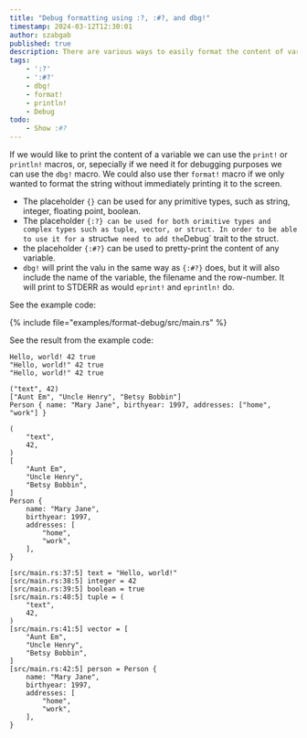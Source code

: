 ```yaml
---
title: "Debug formatting using :?, :#?, and dbg!"
timestamp: 2024-03-12T12:30:01
author: szabgab
published: true
description: There are various ways to easily format the content of variables to be shown for debuggng purposes.
tags:
    - ':?'
    - ':#?'
    - dbg!
    - format!
    - println!
    - Debug
todo:
    - Show :#?
---
```



If we would like to print the content of a variable we can use the `print!` or `println!` macros, or, sepecially if we need it for debugging purposes
we can use the `dbg!` macro. We could also use ther `format!` macro if we only wanted to format the string without immediately printing it to the screen.

* The placeholder `{}` can be used for any primitive types, such as string, integer, floating point, boolean.
* The placeholder `{:?} can be used for both orimitive types and complex types such as tuple, vector, or struct. In order to be able to use it for a `struct` we need to add the `Debug` trait to the struct.
* the placeholder `{:#?}` can be used to pretty-print the content of any variable.
* `dbg!` will print the valu in the same way as `{:#?}` does, but it will also include the name of the variable, the filename and the row-number. It will print to STDERR as would `eprint!` and `eprintln!` do.

See the example code:


{% include file="examples/format-debug/src/main.rs" %}

See the result from the example code:

```
Hello, world! 42 true
"Hello, world!" 42 true
"Hello, world!" 42 true

("text", 42)
["Aunt Em", "Uncle Henry", "Betsy Bobbin"]
Person { name: "Mary Jane", birthyear: 1997, addresses: ["home", "work"] }

(
    "text",
    42,
)
[
    "Aunt Em",
    "Uncle Henry",
    "Betsy Bobbin",
]
Person {
    name: "Mary Jane",
    birthyear: 1997,
    addresses: [
        "home",
        "work",
    ],
}

[src/main.rs:37:5] text = "Hello, world!"
[src/main.rs:38:5] integer = 42
[src/main.rs:39:5] boolean = true
[src/main.rs:40:5] tuple = (
    "text",
    42,
)
[src/main.rs:41:5] vector = [
    "Aunt Em",
    "Uncle Henry",
    "Betsy Bobbin",
]
[src/main.rs:42:5] person = Person {
    name: "Mary Jane",
    birthyear: 1997,
    addresses: [
        "home",
        "work",
    ],
}
```
